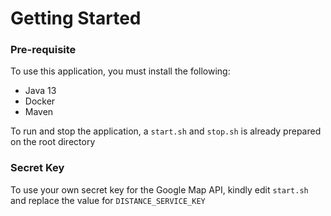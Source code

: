 # Getting Started

### Pre-requisite
To use this application, you must install the following:
* Java 13
* Docker
* Maven

To run and stop the application, a `start.sh` and `stop.sh` is already prepared on the root directory

### Secret Key
To use your own secret key for the Google Map API, kindly edit `start.sh` and replace the value for `DISTANCE_SERVICE_KEY`

